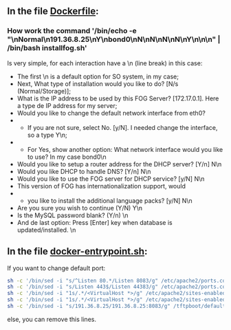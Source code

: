 
## In the file [Dockerfile](Dockerfile):

### How work the command '/bin/echo -e "\nNormal\n191.36.8.25\nY\nbond0\nN\nN\nN\nN\nY\n\n\n" | /bin/bash installfog.sh'

Is very simple, for each interaction have a \n (line break) in this case:

* The first \n is a default option for SO system, in my case;
* Next, What type of installation would you like to do? [N/s (Normal/Storage)];
* What is the IP address to be used by this FOG Server? [172.17.0.1]. Here a type de IP address for my server;
* Would you like to change the default network interface from eth0?
* * If you are not sure, select No. [y/N]. I needed change the interface, so a type Y\n;
* * For Yes, show another option: What network interface would you like to use? In my case bond0\n
* Would you like to setup a router address for the DHCP server? [Y/n] N\n
* Would you like DHCP to handle DNS? [Y/n] N\n
* Would you like to use the FOG server for DHCP service? [y/N] N\n
* This version of FOG has internationalization support, would  
* * you like to install the additional language packs? [y/N] N\n
* Are you sure you wish to continue (Y/N) Y\n
* Is the MySQL password blank? (Y/n) \n
* And de last option: Press [Enter] key when database is updated/installed. \n

## In the file [docker-entrypoint.sh](docker-entrypoint.sh):

If you want to change default port:

```sh
sh -c '/bin/sed -i "s/^Listen 80.*/Listen 8083/g" /etc/apache2/ports.conf' 
sh -c '/bin/sed -i "s/Listen 443$/Listen 44383/g" /etc/apache2/ports.conf'
sh -c '/bin/sed -i "1s/.*/<VirtualHost *>/g" /etc/apache2/sites-enabled/000-default.conf' 
sh -c '/bin/sed -i "1s/.*/<VirtualHost *>/g" /etc/apache2/sites-enabled/001-fog.conf'
sh -c '/bin/sed -i "s/191.36.8.25/191.36.8.25:8083/g" /tftpboot/default.ipxe'
```

else, you can remove this lines.

